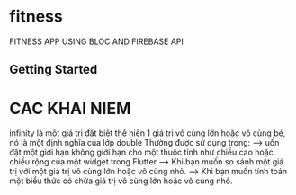 # fitness

FITNESS APP USING BLOC AND FIREBASE API


## Getting Started

# CAC KHAI NIEM
infinity là một giá trị đặt biệt thể hiện 1 giá trị vô cùng lớn hoặc vô cùng bé, nó là một định nghĩa của lớp double
Thường được sử dụng trong:
    --> uốn đặt một giới hạn không giới hạn cho một thuộc tính như chiều cao hoặc chiều rộng của một widget trong Flutter
    --> Khi bạn muốn so sánh một giá trị với một giá trị vô cùng lớn hoặc vô cùng nhỏ.
    --> Khi bạn muốn tính toán một biểu thức có chứa giá trị vô cùng lớn hoặc vô cùng nhỏ.
    

